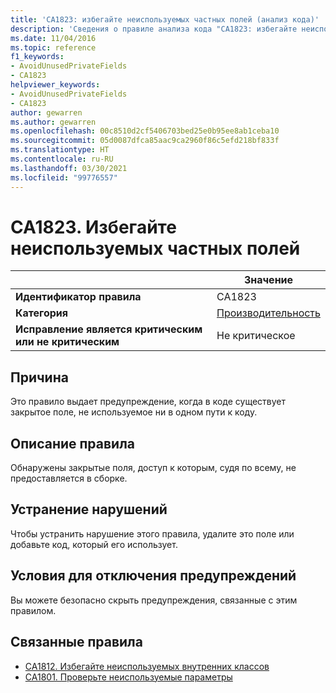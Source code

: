 ```yaml
---
title: 'CA1823: избегайте неиспользуемых частных полей (анализ кода)'
description: 'Сведения о правиле анализа кода "CA1823: избегайте неиспользуемых частных полей"'
ms.date: 11/04/2016
ms.topic: reference
f1_keywords:
- AvoidUnusedPrivateFields
- CA1823
helpviewer_keywords:
- AvoidUnusedPrivateFields
- CA1823
author: gewarren
ms.author: gewarren
ms.openlocfilehash: 00c8510d2cf5406703bed25e0b95ee8ab1ceba10
ms.sourcegitcommit: 05d0087dfca85aac9ca2960f86c5efd218bf833f
ms.translationtype: HT
ms.contentlocale: ru-RU
ms.lasthandoff: 03/30/2021
ms.locfileid: "99776557"
---
```

# <a name="ca1823-avoid-unused-private-fields"></a>CA1823. Избегайте неиспользуемых частных полей

| | Значение |
|-|-|
| **Идентификатор правила** |CA1823|
| **Категория** |[Производительность](performance-warnings.md)|
| **Исправление является критическим или не критическим** |Не критическое|

## <a name="cause"></a>Причина

Это правило выдает предупреждение, когда в коде существует закрытое поле, не используемое ни в одном пути к коду.

## <a name="rule-description"></a>Описание правила

Обнаружены закрытые поля, доступ к которым, судя по всему, не предоставляется в сборке.

## <a name="how-to-fix-violations"></a>Устранение нарушений

Чтобы устранить нарушение этого правила, удалите это поле или добавьте код, который его использует.

## <a name="when-to-suppress-warnings"></a>Условия для отключения предупреждений

Вы можете безопасно скрыть предупреждения, связанные с этим правилом.

## <a name="related-rules"></a>Связанные правила

- [CA1812. Избегайте неиспользуемых внутренних классов](ca1812.md)
- [CA1801. Проверьте неиспользуемые параметры](ca1801.md)
